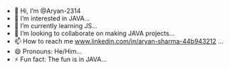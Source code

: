 - 👋 Hi, I’m @Aryan-2314
- 👀 I’m interested in JAVA...
- 🌱 I’m currently learning JS...
- 💞️ I’m looking to collaborate on making JAVA projects...
- 📫 How to reach me www.linkedin.com/in/aryan-sharma-44b943212 ...
- 😄 Pronouns: He/Him...
- ⚡ Fun fact: The fun is in JAVA...

<!---
Aryan-2314/Aryan-2314 is a ✨ special ✨ repository because its `README.md` (this file) appears on your GitHub profile.
You can click the Preview link to take a look at your changes.
--->
